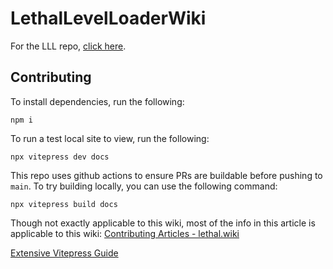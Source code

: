 # LethalLevelLoaderWiki

For the LLL repo, [click here](https://github.com/IAmBatby/LethalLevelLoader).

## Contributing

To install dependencies, run the following:

```shell
npm i
```

To run a test local site to view, run the following:
```shell
npx vitepress dev docs
```

This repo uses github actions to ensure PRs are buildable before pushing to `main`. To try building locally, you can use the following command:
```shell
npx vitepress build docs
```

Though not exactly applicable to this wiki, most of the info in this article is applicable to this wiki: [Contributing Articles - lethal.wiki](https://lethal.wiki/contribute/writing-articles)

[Extensive Vitepress Guide](https://vitepress.dev/guide/markdown)